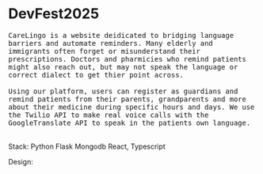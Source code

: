 # DevFest2025

<samp>
CareLingo is a website deidicated to bridging language barriers and automate reminders. Many elderly and immigrants often forget or misunderstand their prescriptions. Doctors and pharmicies who remind patients might also reach out, but may not speak the language or correct dialect to get thier point across.
</samp>

</br>
</br>

<samp>
Using our platform, users can register as guardians and remind patients from their parents, grandparents and more about their medicine during specific hours and days. We use the Twilio API to make real voice calls with the GoogleTranslate API to speak in the patients own language.
</samp>

</br>
</br>

Stack:
Python Flask
Mongodb
React, Typescript

Design:


